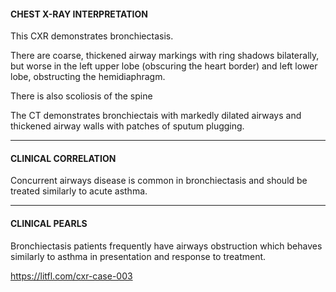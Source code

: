 #### CHEST X-RAY INTERPRETATION
This CXR demonstrates bronchiectasis.

There are coarse, thickened airway markings with ring shadows bilaterally, but worse in the left upper lobe (obscuring the heart border) and left lower lobe, obstructing the hemidiaphragm.

There is also scoliosis of the spine

The CT demonstrates bronchiectais with markedly dilated airways and thickened airway walls with patches of sputum plugging.

---------------
#### CLINICAL CORRELATION
Concurrent airways disease is common in bronchiectasis and should be treated similarly to acute asthma.

---------------
#### CLINICAL PEARLS
Bronchiectasis patients frequently have airways obstruction which behaves similarly to asthma in presentation and response to treatment.


<https://litfl.com/cxr-case-003>